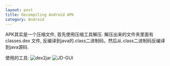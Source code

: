 ```yaml
---
layout: post
title: Decompiling Android APK
category: Android
---
```


APK其实是一个压缩文件, 首先使用压缩工具解压.
解压出来的文件夹里面有classes.dex 文件, 反编译到java的.class二进制码，然后从.class二进制码反编译到java源码.

使用的工具: 
![dex2jar](http://code.google.com/p/dex2jar/downloads/list)
![JD-GUI](http://java.decompiler.free.fr/?q=jdgui)

